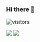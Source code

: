 ### Hi there 👋

![visitors](https://visitor-badge.laobi.icu/badge?page_id=hotraygroup.hotraygroup)

<img align="left" src="https://github-readme-stats.vercel.app/api?username=hotraygroup&count_private=true&include_all_commits=true&show_icons=true&theme=dark" />
<img align="left" src="https://github-readme-stats.vercel.app/api/top-langs/?username=hotraygroup&theme=dark&hide=html" />



